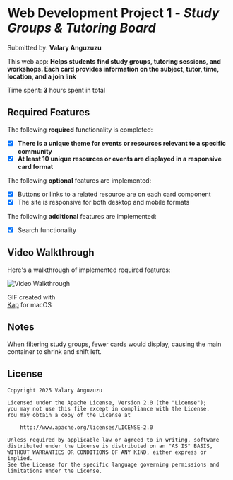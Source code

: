 # Web Development Project 1 - *Study Groups & Tutoring Board*

Submitted by: **Valary Anguzuzu**

This web app: **Helps students find study groups, tutoring sessions, and workshops. Each card provides information on the subject, tutor, time, location, and a join link**

Time spent: **3** hours spent in total

## Required Features

The following **required** functionality is completed:

- [x] **There is a unique theme for events or resources relevant to a specific community**
- [x] **At least 10 unique resources or events are displayed in a responsive card format**

The following **optional** features are implemented:

- [x] Buttons or links to a related resource are on each card component
- [x] The site is responsive for both desktop and mobile formats

The following **additional** features are implemented:

* [x] Search functionality


## Video Walkthrough

Here's a walkthrough of implemented required features:

<img src='http://i.imgur.com/link/to/your/gif/file.gif' title='Video Walkthrough' width='' alt='Video Walkthrough' />

GIF created with   
[Kap](https://getkap.co/) for macOS

## Notes
When filtering study groups, fewer cards would display, causing the main container to shrink and shift left.

## License

    Copyright 2025 Valary Anguzuzu

    Licensed under the Apache License, Version 2.0 (the "License");
    you may not use this file except in compliance with the License.
    You may obtain a copy of the License at

        http://www.apache.org/licenses/LICENSE-2.0

    Unless required by applicable law or agreed to in writing, software
    distributed under the License is distributed on an "AS IS" BASIS,
    WITHOUT WARRANTIES OR CONDITIONS OF ANY KIND, either express or implied.
    See the License for the specific language governing permissions and
    limitations under the License.